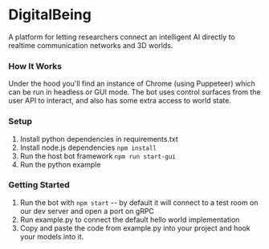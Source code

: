 # DigitalBeing
A platform for letting researchers connect an intelligent AI directly to realtime communication networks and 3D worlds.

### How It Works
Under the hood you'll find an instance of Chrome (using Puppeteer) which can be run in headless or GUI mode. The bot uses control surfaces from the user API to interact, and also has some extra access to world state.

### Setup
1. Install python dependencies in requirements.txt
2. Install node.js dependencies
    ```npm install```
3. Run the host bot framework
    ```npm run start-gui```
4. Run the python example

### Getting Started

1. Run the bot with `npm start` -- by default it will connect to a test room on our dev server and open a port on gRPC
2. Run example.py to connect the default hello world implementation
3. Copy and paste the code from example.py into your project and hook your models into it.

